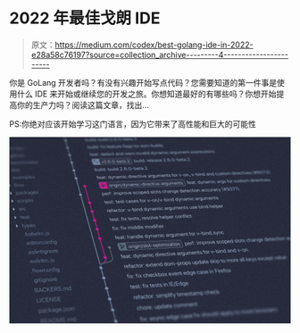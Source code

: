 # 2022 年最佳戈朗 IDE

> 原文：<https://medium.com/codex/best-golang-ide-in-2022-e28a58c76197?source=collection_archive---------4----------------------->

你是 GoLang 开发者吗？有没有兴趣开始写点代码？您需要知道的第一件事是使用什么 IDE 来开始或继续您的开发之旅。你想知道最好的有哪些吗？你想开始提高你的生产力吗？阅读这篇文章，找出…

PS:你绝对应该开始学习这门语言，因为它带来了高性能和巨大的可能性

![](img/786c12c5761a05e7f2ee27e2b99521ef.png)